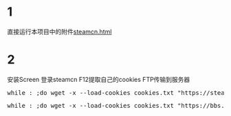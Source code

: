 # 1

直接运行本项目中的附件[steamcn.html](https://github.com/zhz1237ok/STCN_solution/blob/master/SteamCN.html)

# 2

安装Screen
登录steamcn F12提取自己的cookies FTP传输到服务器

<pre>while : ;do wget -x --load-cookies cookies.txt "https://steamcn.com/"; sleep 310; done;</pre>

<pre>while : ;do wget -x --load-cookies cookies.txt "https://bbs.saraba1st.com/2b/forum-6-1.html"; sleep 600; done;</pre>

